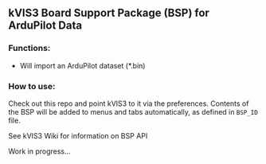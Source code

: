 ## kVIS3 Board Support Package (BSP) for ArduPilot Data

### Functions:
- Will import an ArduPilot dataset (*.bin)


### How to use:
Check out this repo and point kVIS3 to it via the preferences. Contents of the BSP will be added to menus and tabs automatically, as defined in `BSP_ID` file.

See kVIS3 Wiki for information on BSP API

Work in progress...
